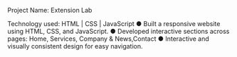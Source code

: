 Project Name: Extension Lab

Technology used: HTML | CSS | JavaScript 
● Built a responsive website using HTML, CSS, and JavaScript.
● Developed interactive sections across  pages: Home, Services, Company & News,Contact 
● Interactive and visually consistent design for easy navigation. 
